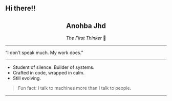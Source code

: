 ## Hi there!!
<h2 align="center">Anohba Jhd</h2>
<p align="center"><i>The First Thinker</i> 🔆</p>

---

 “I don’t speak much. My work does.”

---

  
- Student of silence. Builder of systems.
- Crafted in code, wrapped in calm.
- Still evolving.

<blockquote>
  Fun fact: I talk to machines more than I talk to people.
</blockquote>

---
